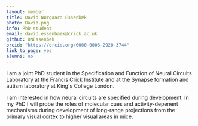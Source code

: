 ```yaml
---
layout: member
title: David Nørgaard Essenbæk
photo: David.png
info: PhD student
email: david.essenbaek@crick.ac.uk
github: DNEssenbek
orcid: "https://orcid.org/0000-0003-2920-3744"
link_to_page: yes
alumni: no
---
```


I am a joint PhD student in the Specification and Function of Neural Circuits Laboratory at the Francis Crick Institute and
at the Synapse formation and autism laboratory at King's College London.

I am interested in how neural circuits are specified during development. In my PhD I will probe the roles of molecular cues and activity-depenent mechanisms during development of long-range projections from the primary visual cortex to higher visual areas in mice.
